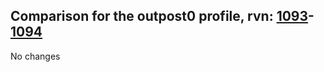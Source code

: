 ## Comparison for the outpost0 profile, rvn: [1093](https://github.com/PRO100KatYT/FortniteProfileRevisions/tree/main/profiles/outpost0/1093%20outpost0.json)-[1094](https://github.com/PRO100KatYT/FortniteProfileRevisions/tree/main/profiles/outpost0/1094%20outpost0.json)

No changes
